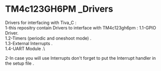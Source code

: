 # TM4c123GH6PM _Drivers
Drivers for interfacing with Tiva_C :\
1-this repositry contain Drivers to interface with TM4c123gh6pm :
1.1-GPIO Driver.\
1.2-Timers (periodic and oneshoot mode) .\
1.3-External Interrupts .\
1.4-UART Module .\

2-In case you will use Interrupts don't forget to put the Interrupt handler in the setup file .
